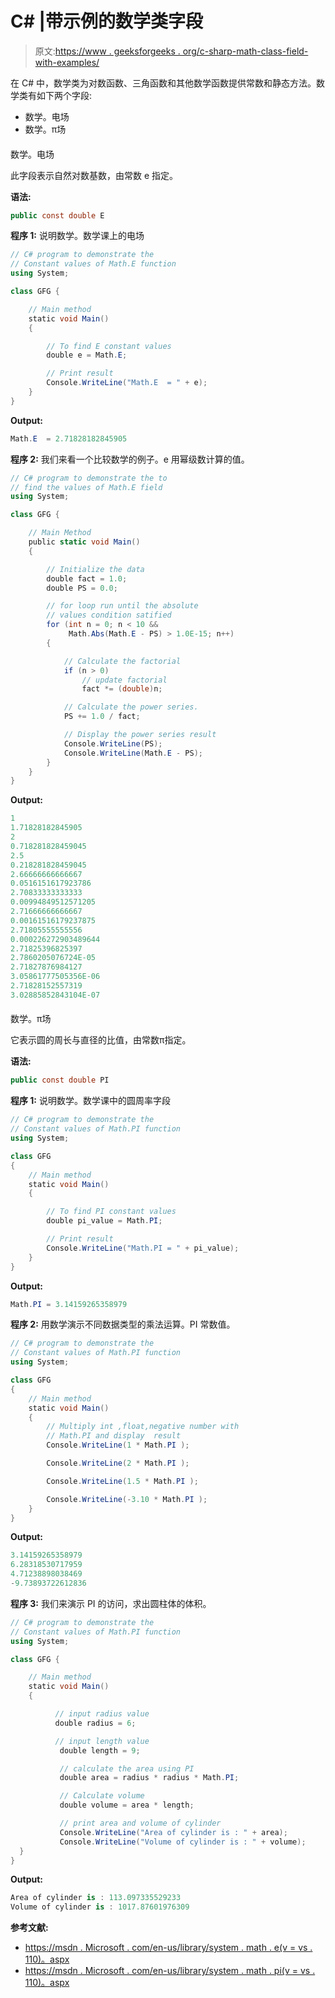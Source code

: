 # C# |带示例的数学类字段

> 原文:[https://www . geeksforgeeks . org/c-sharp-math-class-field-with-examples/](https://www.geeksforgeeks.org/c-sharp-math-class-fields-with-examples/)

在 C# 中，数学类为对数函数、三角函数和其他数学函数提供常数和静态方法。数学类有如下两个字段:

*   数学。电场
*   数学。π场

#### 

数学。电场

此字段表示自然对数基数，由常数 e 指定。

**语法:**

```cs
public const double E

```

**程序 1:** 说明数学。数学课上的电场

```cs
// C# program to demonstrate the
// Constant values of Math.E function
using System;

class GFG {

    // Main method
    static void Main()
    {

        // To find E constant values
        double e = Math.E;

        // Print result
        Console.WriteLine("Math.E  = " + e);
    }
}
```

**Output:**

```cs
Math.E  = 2.71828182845905

```

**程序 2:** 我们来看一个比较数学的例子。e 用幂级数计算的值。

```cs
// C# program to demonstrate the to
// find the values of Math.E field
using System;

class GFG {

    // Main Method
    public static void Main()
    {

        // Initialize the data
        double fact = 1.0;
        double PS = 0.0;

        // for loop run until the absolute
        // values condition satified
        for (int n = 0; n < 10 && 
             Math.Abs(Math.E - PS) > 1.0E-15; n++) 
        {

            // Calculate the factorial
            if (n > 0)
                // update factorial
                fact *= (double)n;

            // Calculate the power series.
            PS += 1.0 / fact;

            // Display the power series result
            Console.WriteLine(PS);
            Console.WriteLine(Math.E - PS);
        }
    }
}
```

**Output:**

```cs
1
1.71828182845905
2
0.718281828459045
2.5
0.218281828459045
2.66666666666667
0.0516151617923786
2.70833333333333
0.00994849512571205
2.71666666666667
0.00161516179237875
2.71805555555556
0.000226272903489644
2.71825396825397
2.7860205076724E-05
2.71827876984127
3.05861777505356E-06
2.71828152557319
3.02885852843104E-07

```

#### 

数学。π场

它表示圆的周长与直径的比值，由常数π指定。

**语法:**

```cs
public const double PI

```

**程序 1:** 说明数学。数学课中的圆周率字段

```cs
// C# program to demonstrate the
// Constant values of Math.PI function
using System;

class GFG
{
    // Main method 
    static void Main()
    {

        // To find PI constant values
        double pi_value = Math.PI; 

        // Print result
        Console.WriteLine("Math.PI = " + pi_value);
    }
} 
```

**Output:**

```cs
Math.PI = 3.14159265358979

```

**程序 2:** 用数学演示不同数据类型的乘法运算。PI 常数值。

```cs
// C# program to demonstrate the
// Constant values of Math.PI function
using System;

class GFG
{
    // Main method 
    static void Main()
    {
        // Multiply int ,float,negative number with
        // Math.PI and display  result
        Console.WriteLine(1 * Math.PI );

        Console.WriteLine(2 * Math.PI );

        Console.WriteLine(1.5 * Math.PI );

        Console.WriteLine(-3.10 * Math.PI );
    }
} 
```

**Output:**

```cs
3.14159265358979
6.28318530717959
4.71238898038469
-9.73893722612836

```

**程序 3:** 我们来演示 PI 的访问，求出圆柱体的体积。

```cs
// C# program to demonstrate the
// Constant values of Math.PI function
using System;

class GFG {

    // Main method 
    static void Main()
    {

          // input radius value
          double radius = 6;

          // input length value
           double length = 9;

           // calculate the area using PI
           double area = radius * radius * Math.PI;

           // Calculate volume
           double volume = area * length;

           // print area and volume of cylinder 
           Console.WriteLine("Area of cylinder is : " + area);
           Console.WriteLine("Volume of cylinder is : " + volume);
  }
}
```

**Output:**

```cs
Area of cylinder is : 113.097335529233
Volume of cylinder is : 1017.87601976309

```

**参考文献:**

*   [https://msdn . Microsoft . com/en-us/library/system . math . e(v = vs . 110)。aspx](https://msdn.microsoft.com/en-us/library/system.math.e(v=vs.110).aspx)
*   [https://msdn . Microsoft . com/en-us/library/system . math . pi(v = vs . 110)。aspx](https://msdn.microsoft.com/en-us/library/system.math.pi(v=vs.110).aspx)
